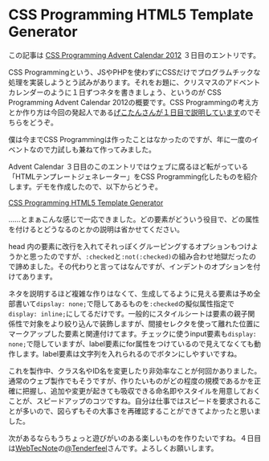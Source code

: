 # CSS Programming HTML5 Template Generator

この記事は [CSS Programming Advent Calendar 2012][1] ３日目のエントリです。

CSS Programmingという、JSやPHPを使わずにCSSだけでプログラムチックな処理を実装しようとう試みがあります。それをお題に、クリスマスのアドベントカレンダーのように１日ずつネタを書きましょう、というのが CSS Programming Advent Calendar 2012の概要です。CSS Programmingの考え方とか作り方は今回の発起人である[げこたんさんが１日目で説明しています][2]のでそちらをどうぞ。

僕は今までCSS Programmingは作ったことはなかったのですが、年に一度のイベントなので力試しも兼ねて作ってみました。

Advent Calendar ３日目のこのエントリではウェブに腐るほど転がっている「HTMLテンプレートジェネレーター」をCSS Programming化したものを紹介します。デモを作成したので、以下からどうぞ。

[CSS Programming HTML5 Template Generator][3]

......とまぁこんな感じで一応できました。どの要素がどういう役目で、どの属性を付けるとどうなるのとかの説明は省かせてください。

head 内の要素に改行を入れてそれっぽくグルーピングするオプションもつけようかと思ったのですが、`:checked`と`:not(:checked)`の組み合わせ地獄だったので諦めました。その代わりと言ってはなんですが、インデントのオプションを付けてあります。

ネタを説明するほど複雑な作りはなくて、生成してるように見える要素は予め全部書いて`dipslay: none;`で隠してあるものを`:checked`の擬似属性指定で`display: inline;`にしてるだけです。一般的にスタイルシートは要素の親子関係性で対象をより絞り込んで装飾しますが、間接セレクタを使って離れた位置にマークアップした要素と関連付けてます。チェックに使うinput要素も`display: none;`で隠していますが、label要素にfor属性をつけているので見えてなくても動作します。label要素は文字列を入れられるのでボタンにしやすいですね。

これを製作中、クラス名やID名を変更したり非効率なことが何回かありました。通常のウェブ製作でもそうですが、作りたいものがどの程度の規模であるかを正確に把握し、追加や変更が起きても吸収できる命名即やスタイルを用意しておくことが、スピードアップのコツですね。自分は仕事ではスピードを要求されることが多いので、図らずもその大事さを再確認することができてよかったと思いました。

次があるならもうちょっと遊びがいのある楽しいものを作りたいですね。４日目は[WebTecNote][4]の[@Tenderfeel][5]さんです。よろしくお願いします。

[1]: http://www.adventar.org/calendars/2
[2]: http://geckotang.tumblr.com/post/36885315563/1-css-programming-advent-calendar-2012
[3]: http://dskd.jp/archives/css-programing-html5-template-generator/
[4]: http://tenderfeel.xsrv.jp/
[5]: https://twitter.com/Tenderfeel
